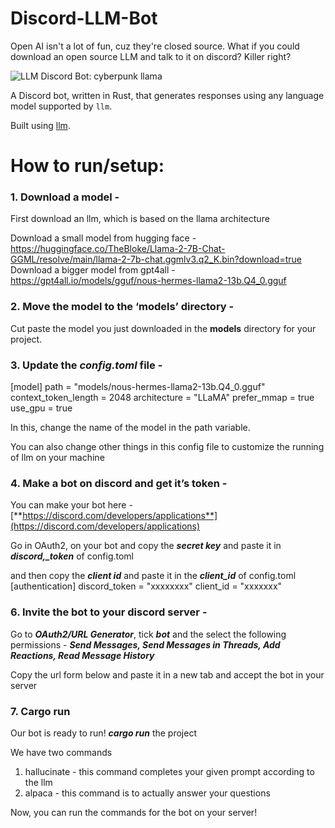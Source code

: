 # Discord-LLM-Bot
Open AI isn't a lot of fun, cuz they're closed source.
What if you could download an open source LLM and talk to it on discord? Killer right?


![LLM Discord Bot: cyberpunk llama](docs/cyberpunk-llama.jpg)

A Discord bot, written in Rust, that generates responses using any language model supported by `llm`.

Built using [llm](https://crates.io/crates/llm).

# How to run/setup:

### 1. Download a model -

First download an llm, which is based on the llama architecture

Download a small model from hugging face  - https://huggingface.co/TheBloke/Llama-2-7B-Chat-GGML/resolve/main/llama-2-7b-chat.ggmlv3.q2_K.bin?download=true
Download a bigger model from gpt4all - https://gpt4all.io/models/gguf/nous-hermes-llama2-13b.Q4_0.gguf

### 2. Move the model to the ‘models’ directory -

Cut paste the model you just downloaded in the **models** directory for your project.

### 3. Update the ***config.toml*** file -
[model]
path = "models/nous-hermes-llama2-13b.Q4_0.gguf"
context_token_length = 2048
architecture = "LLaMA"
prefer_mmap = true
use_gpu = true

In this, change the name of the model in the path variable.

You can also change other things in this config file to customize the running of llm on your machine

### 4. Make a bot on discord and get it’s token -

You can make your bot here - [**https://discord.com/developers/applications**](https://discord.com/developers/applications)

Go in OAuth2, on your bot and copy the ***secret key*** and paste it in ***discord,_token*** of config.toml

and then copy the ***client id*** and paste it in the ***client_id*** of config.toml
[authentication]
discord_token = "xxxxxxxx"
client_id = "xxxxxxx"

### 6. Invite the bot to your discord server -

Go to ***OAuth2/URL Generator***, tick ***bot***  and the select the following permissions - ***Send Messages, Send Messages in Threads, Add Reactions, Read Message History***

Copy the url form below and paste it in a new tab and accept the bot in your server

### 7. Cargo run

Our bot is ready to run!
***cargo run*** the project

We have two commands 
1. hallucinate - this command completes your given prompt according to the llm
2. alpaca - this command is to actually answer your questions

Now, you can run the commands for the bot on your server!